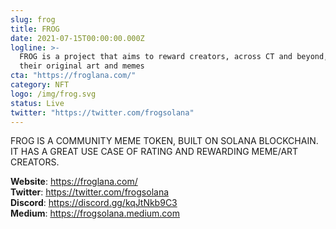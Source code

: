 ```yaml
---
slug: frog
title: FROG
date: 2021-07-15T00:00:00.000Z
logline: >-
  FROG is a project that aims to reward creators, across CT and beyond, for
  their original art and memes
cta: "https://froglana.com/"
category: NFT
logo: /img/frog.svg
status: Live
twitter: "https://twitter.com/frogsolana"
---
```


FROG IS A COMMUNITY MEME TOKEN, BUILT ON SOLANA BLOCKCHAIN.
IT HAS A GREAT USE CASE OF RATING AND REWARDING MEME/ART CREATORS.

<b>Website</b>: https://froglana.com/ </br>
<b>Twitter</b>: https://twitter.com/frogsolana </br>
<b>Discord</b>: https://discord.gg/kqJtNkb9C3 </br>
<b>Medium</b>: https://frogsolana.medium.com </br>
